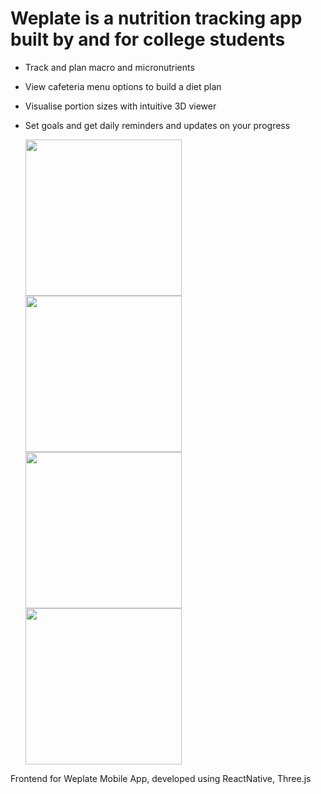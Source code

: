 # Weplate is a nutrition tracking app built by and for college students
- Track and plan macro and micronutrients
- View cafeteria menu options to build a diet plan
- Visualise portion sizes with intuitive 3D viewer
- Set goals and get daily reminders and updates on your progress

  <img src="https://github.com/user-attachments/assets/d4ae52f5-7286-4c7d-b54e-b69271476a4a" width="250">
  <img src="https://github.com/user-attachments/assets/80d2221e-f26f-4513-9a36-293c0c45d569" width="250">

  <img src="https://github.com/user-attachments/assets/8db5f7b9-f2a4-4c1d-be98-7604c7dadb0d" width="250">
  <img src="https://github.com/user-attachments/assets/fb165221-44c6-4fa7-aefc-93133d8661ea" width="250">

Frontend for Weplate Mobile App, developed using ReactNative, Three.js
